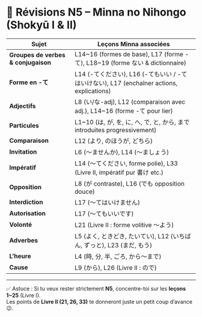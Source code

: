 # 📑 Révisions N5 – Minna no Nihongo (Shokyū I & II)

| Sujet                | Leçons Minna associées |
|-----------------------|-------------------------|
| **Groupes de verbes & conjugaison** | L14~16 (formes de base), L17 (forme -て), L18~19 (forme ない & dictionnaire) |
| **Forme en -て**      | L14 (-てください), L16 (-てもいい / -てはいけない), L17 (enchaîner actions, explications) |
| **Adjectifs**         | L8 (い/な-adj), L12 (comparaison avec adj.), L14~16 (forme -て pour lier) |
| **Particules**        | L1~10 (は, が, を, に, へ, で, と, から, まで introduites progressivement) |
| **Comparaison**       | L12 (より, のほうが, どちら) |
| **Invitation**        | L6 (～ませんか), L14 (～ましょう) |
| **Impératif**         | L14 (～てください, forme polie), L33 (Livre II, impératif pur 書け etc.) |
| **Opposition**        | L8 (が contraste), L16 (でも opposition douce) |
| **Interdiction**      | L17 (～てはいけません) |
| **Autorisation**      | L17 (～てもいいです) |
| **Volonté**           | L21 (Livre II : forme volitive ～よう) |
| **Adverbes**          | L5 (よく, ときどき, たいてい), L12 (いちばん, ずっと), L23 (まだ, もう) |
| **L’heure**           | L4 (時, 分, 半, ごろ, から～まで) |
| **Cause**             | L9 (から), L26 (Livre II : ので) |

---

✅ Astuce : Si tu veux rester strictement **N5**, concentre-toi sur les **leçons 1~25** (Livre I).  
Les points de **Livre II (21, 26, 33)** te donneront juste un petit coup d’avance 😉.

